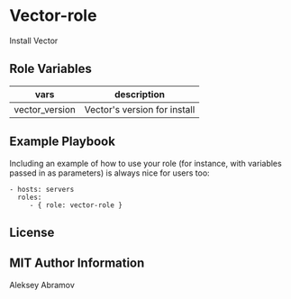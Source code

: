 Vector-role
=========

Install Vector

Role Variables
--------------

| vars           | description                  |
|----------------|------------------------------|
| vector_version | Vector's version for install |

Example Playbook
----------------

Including an example of how to use your role (for instance, with variables passed in as parameters) is always nice for users too:

    - hosts: servers
      roles:
         - { role: vector-role }

License
-------

MIT
Author Information
------------------

Aleksey Abramov